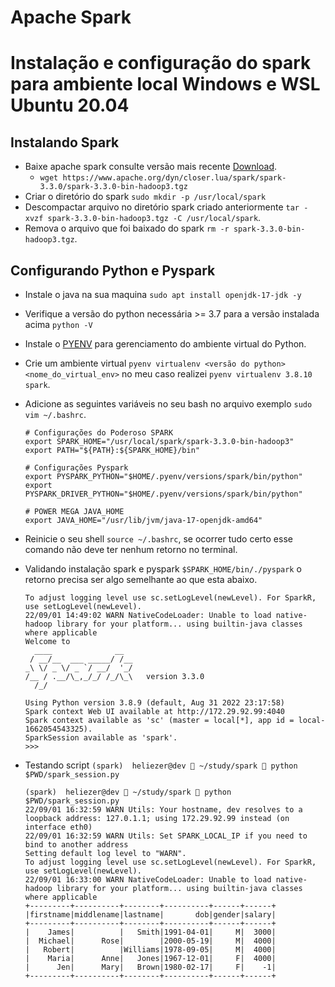 # Apache Spark


# Instalação e configuração do spark para ambiente local Windows e WSL Ubuntu 20.04


## Instalando Spark
* Baixe apache spark consulte versão mais recente [Download](https://spark.apache.org/downloads.html).
  * `wget https://www.apache.org/dyn/closer.lua/spark/spark-3.3.0/spark-3.3.0-bin-hadoop3.tgz`
* Criar o diretório do spark `sudo mkdir -p /usr/local/spark`
* Descompactar arquivo no diretório spark criado anteriormente `tar -xvzf spark-3.3.0-bin-hadoop3.tgz -C /usr/local/spark`.
* Remova o arquivo que foi baixado do spark `rm -r spark-3.3.0-bin-hadoop3.tgz`.

## Configurando Python e Pyspark
* Instale o java na sua maquina `sudo apt install openjdk-17-jdk -y`
* Verifique a versão do python necessária >= 3.7 para a versão instalada acima `python -V`
* Instale o [PYENV](https://github.com/pyenv/pyenv-installer) para gerenciamento do ambiente virtual do Python.
* Crie um ambiente virtual `pyenv virtualenv <versão do python> <nome_do_virtual_env>` no meu caso realizei `pyenv virtualenv 3.8.10 spark`.
* Adicione as seguintes variáveis no seu bash no arquivo exemplo `sudo vim ~/.bashrc`.
    ```
    # Configurações do Poderoso SPARK
    export SPARK_HOME="/usr/local/spark/spark-3.3.0-bin-hadoop3"
    export PATH="${PATH}:${SPARK_HOME}/bin"

    # Configurações Pyspark
    export PYSPARK_PYTHON="$HOME/.pyenv/versions/spark/bin/python"
    export PYSPARK_DRIVER_PYTHON="$HOME/.pyenv/versions/spark/bin/python"

    # POWER MEGA JAVA_HOME
    export JAVA_HOME="/usr/lib/jvm/java-17-openjdk-amd64"
    ```
* Reinicie o seu shell `source ~/.bashrc`, se ocorrer tudo certo esse comando não deve ter nenhum retorno no terminal.
* Validando instalação spark e pyspark `$SPARK_HOME/bin/./pyspark` o retorno precisa ser algo semelhante ao que esta abaixo.
    ```
    To adjust logging level use sc.setLogLevel(newLevel). For SparkR, use setLogLevel(newLevel).
    22/09/01 14:49:02 WARN NativeCodeLoader: Unable to load native-hadoop library for your platform... using builtin-java classes where applicable
    Welcome to
      ____              __
     / __/__  ___ _____/ /__
    _\ \/ _ \/ _ `/ __/  '_/
   /__ / .__/\_,_/_/ /_/\_\   version 3.3.0
      /_/

    Using Python version 3.8.9 (default, Aug 31 2022 23:17:58)
    Spark context Web UI available at http://172.29.92.99:4040
    Spark context available as 'sc' (master = local[*], app id = local-1662054543325).
    SparkSession available as 'spark'.
    >>>
    ```
  
* Testando script `(spark)  heliezer@dev  ~/study/spark  python $PWD/spark_session.py`
    ```
    (spark)  heliezer@dev  ~/study/spark  python $PWD/spark_session.py
    22/09/01 16:32:59 WARN Utils: Your hostname, dev resolves to a loopback address: 127.0.1.1; using 172.29.92.99 instead (on interface eth0)
    22/09/01 16:32:59 WARN Utils: Set SPARK_LOCAL_IP if you need to bind to another address
    Setting default log level to "WARN".
    To adjust logging level use sc.setLogLevel(newLevel). For SparkR, use setLogLevel(newLevel).
    22/09/01 16:33:00 WARN NativeCodeLoader: Unable to load native-hadoop library for your platform... using builtin-java classes where applicable
    +---------+----------+--------+----------+------+------+
    |firstname|middlename|lastname|       dob|gender|salary|
    +---------+----------+--------+----------+------+------+
    |    James|          |   Smith|1991-04-01|     M|  3000|
    |  Michael|      Rose|        |2000-05-19|     M|  4000|
    |   Robert|          |Williams|1978-09-05|     M|  4000|
    |    Maria|      Anne|   Jones|1967-12-01|     F|  4000|
    |      Jen|      Mary|   Brown|1980-02-17|     F|    -1|
    +---------+----------+--------+----------+------+------+
    ```